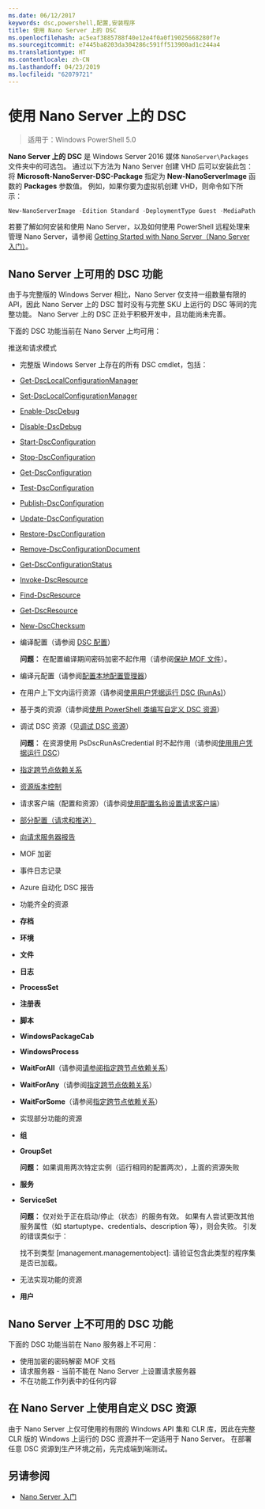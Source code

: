 ```yaml
---
ms.date: 06/12/2017
keywords: dsc,powershell,配置,安装程序
title: 使用 Nano Server 上的 DSC
ms.openlocfilehash: ac5eaf3885788f40e12e4f0a0f19025668280f7e
ms.sourcegitcommit: e7445ba8203da304286c591ff513900ad1c244a4
ms.translationtype: HT
ms.contentlocale: zh-CN
ms.lasthandoff: 04/23/2019
ms.locfileid: "62079721"
---
```

# <a name="using-dsc-on-nano-server"></a>使用 Nano Server 上的 DSC

> 适用于：Windows PowerShell 5.0

**Nano Server 上的 DSC** 是 Windows Server 2016 媒体 `NanoServer\Packages` 文件夹中的可选包。 通过以下方法为 Nano Server 创建 VHD 后可以安装此包：将 **Microsoft-NanoServer-DSC-Package** 指定为 **New-NanoServerImage** 函数的 **Packages** 参数值。 例如，如果你要为虚拟机创建 VHD，则命令如下所示：

```powershell
New-NanoServerImage -Edition Standard -DeploymentType Guest -MediaPath f:\ -BasePath .\Base -TargetPath .\Nano1\Nano.vhd -ComputerName Nano1 -Packages Microsoft-NanoServer-DSC-Package
```

若要了解如何安装和使用 Nano Server，以及如何使用 PowerShell 远程处理来管理 Nano Server，请参阅 [Getting Started with Nano Server（Nano Server 入门）](/windows-server/get-started/getting-started-with-nano-server)。

## <a name="dsc-features-available-on-nano-server"></a>Nano Server 上可用的 DSC 功能

由于与完整版的 Windows Server 相比，Nano Server 仅支持一组数量有限的 API，因此 Nano Server 上的 DSC 暂时没有与完整 SKU 上运行的 DSC 等同的完整功能。 Nano Server 上的 DSC 正处于积极开发中，且功能尚未完善。

下面的 DSC 功能当前在 Nano Server 上均可用：

推送和请求模式

- 完整版 Windows Server 上存在的所有 DSC cmdlet，包括：
- [Get-DscLocalConfigurationManager](/powershell/module/PSDesiredStateConfiguration/Get-DscLocalConfigurationManager)
- [Set-DscLocalConfigurationManager](/powershell/module/PSDesiredStateConfiguration/Set-DscLocalConfigurationManager)
- [Enable-DscDebug](/powershell/module/PSDesiredStateConfiguration/Enable-DscDebug)
- [Disable-DscDebug](/powershell/module/PSDesiredStateConfiguration/Disable-DscDebug)
- [Start-DscConfiguration](/powershell/module/psdesiredstateconfiguration/start-dscconfiguration)
- [Stop-DscConfiguration](/powershell/module/PSDesiredStateConfiguration/Stop-DscConfiguration)
- [Get-DscConfiguration](/powershell/module/PSDesiredStateConfiguration/Get-DscConfiguration)
- [Test-DscConfiguration](/powershell/module/psdesiredstateconfiguration/Test-DSCConfiguration)
- [Publish-DscConfiguration](/powershell/module/PSDesiredStateConfiguration/Publish-DscConfiguration)
- [Update-DscConfiguration](/powershell/module/PSDesiredStateConfiguration/Update-DscConfiguration)
- [Restore-DscConfiguration](/powershell/module/PSDesiredStateConfiguration/Restore-DscConfiguration)
- [Remove-DscConfigurationDocument](/powershell/module/PSDesiredStateConfiguration/Remove-DscConfigurationDocument)
- [Get-DscConfigurationStatus](/powershell/module/PSDesiredStateConfiguration/Get-DscConfigurationStatus)
- [Invoke-DscResource](/powershell/module/PSDesiredStateConfiguration/Invoke-DscResource)
- [Find-DscResource](https://technet.microsoft.com/en-us/library/mt517874.aspx)
- [Get-DscResource](/powershell/module/PSDesiredStateConfiguration/Get-DscResource)
- [New-DscChecksum](/powershell/module/PSDesiredStateConfiguration/New-DSCCheckSum)

- 编译配置（请参阅 [DSC 配置](../configurations/configurations.md)）

  **问题：** 在配置编译期间密码加密不起作用（请参阅[保护 MOF 文件](../pull-server/secureMOF.md)）。

- 编译元配置（请参阅[配置本地配置管理器](../managing-nodes/metaConfig.md)）

- 在用户上下文内运行资源（请参阅[使用用户凭据运行 DSC (RunAs)](../configurations/runAsUser.md)）

- 基于类的资源（请参阅[使用 PowerShell 类编写自定义 DSC 资源](../resources/authoringResourceClass.md)）

- 调试 DSC 资源（见[调试 DSC 资源](../troubleshooting/debugResource.md)）

  **问题：** 在资源使用 PsDscRunAsCredential 时不起作用（请参阅[使用用户凭据运行 DSC](../configurations/runAsUser.md)）

- [指定跨节点依赖关系](../configurations/crossNodeDependencies.md)

- [资源版本控制](../configurations/sxsResource.md)

- 请求客户端（配置和资源）（请参阅[使用配置名称设置请求客户端](../pull-server/pullClientConfigNames.md)）

- [部分配置（请求和推送）](../pull-server/partialConfigs.md)

- [向请求服务器报告](../pull-server/reportServer.md)

- MOF 加密

- 事件日志记录

- Azure 自动化 DSC 报告

- 功能齐全的资源

- **存档**
- **环境**
- **文件**
- **日志**
- **ProcessSet**
- **注册表**
- **脚本**
- **WindowsPackageCab**
- **WindowsProcess**
- **WaitForAll**（请参阅[请参阅指定跨节点依赖关系](../configurations/crossNodeDependencies.md)）
- **WaitForAny**（请参阅[指定跨节点依赖关系](../configurations/crossNodeDependencies.md)）
- **WaitForSome**（请参阅[指定跨节点依赖关系](../configurations/crossNodeDependencies.md)）

- 实现部分功能的资源
- **组**
- **GroupSet**

  **问题：** 如果调用两次特定实例（运行相同的配置两次），上面的资源失败

- **服务**
- **ServiceSet**

  **问题：** 仅对处于正在启动/停止（状态）的服务有效。 如果有人尝试更改其他服务属性（如 startuptype、credentials、description 等），则会失败。 引发的错误类似于：

  找不到类型 [management.managementobject]: 请验证包含此类型的程序集是否已加载。

- 无法实现功能的资源
- **用户**

## <a name="dsc-features-not-available-on-nano-server"></a>Nano Server 上不可用的 DSC 功能

下面的 DSC 功能当前在 Nano 服务器上不可用：

- 使用加密的密码解密 MOF 文档
- 请求服务器 - 当前不能在 Nano Server 上设置请求服务器
- 不在功能工作列表中的任何内容

## <a name="using-custom-dsc-resources-on-nano-server"></a>在 Nano Server 上使用自定义 DSC 资源

由于 Nano Server 上仅可使用的有限的 Windows API 集和 CLR 库，因此在完整 CLR 版的 Windows 上运行的 DSC 资源并不一定适用于 Nano Server。
在部署任意 DSC 资源到生产环境之前，先完成端到端测试。

## <a name="see-also"></a>另请参阅

- [Nano Server 入门](/windows-server/get-started/getting-started-with-nano-server)

